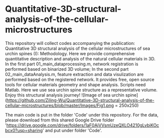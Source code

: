 # Quantitative-3D-structural-analysis-of-the-cellular-microstructures
This repository will collect codes accompanying the publication: Quantitative 3D structural analysis of the cellular microstructures of sea urchin spines (I): Methodology. Here we provide comprehensive quantitative description and analysis of the  natural cellular materials in 3D. In the first part 01_main_dataprocessing.m, network registration is performed based on binarized 3D volume; In the second part 02_main_dataAnalysis.m, feature extraction and data visulization are performed based on the registered network.  It provides free, open source tools for cellular materials geometry and shape analysis. Scripts need Matlab. Here we use sea urchin spine structure as a representative volume. Enjoy this structural analysis journey!
![Image of sea urchin spine](https://github.com/Ziling-Wu/Quantitative-3D-structural-analysis-of-the-cellular-microstructures/blob/master/Images/Fig1.png = 250x250)

The main code is put in the folder 'Code' under this repository. For the data, please download from this shared Google Drive folder 'https://drive.google.com/drive/folders/1aF0AjVVsmUzeQXLO4210gLvbiKOcbcx0?usp=sharing' and put under folder 'Code'.
